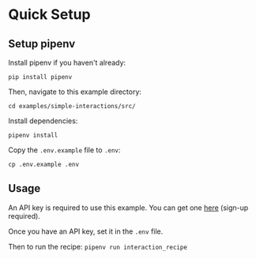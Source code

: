 # Quick Setup

## Setup pipenv

Install pipenv if you haven't already: 
```
pip install pipenv
```

Then, navigate to this example directory:

```
cd examples/simple-interactions/src/
```

Install dependencies:
```
pipenv install
```

Copy the `.env.example` file to `.env`:
```
cp .env.example .env
```

## Usage

An API key is required to use this example. You can get one [here](https://portal.airtop.ai/api-keys) (sign-up required).

Once you have an API key, set it in the `.env` file.

Then to run the recipe:
`pipenv run interaction_recipe`


